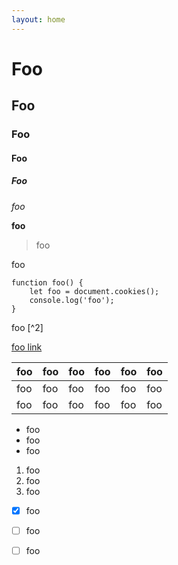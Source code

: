 ```yaml
---
layout: home
---
```


# Foo

## Foo

### Foo

#### Foo

##### Foo

*foo*

**foo**

> foo

foo

```javascipt
function foo() {
    let foo = document.cookies();
    console.log('foo');
}
```  


foo [^2]

[foo link](https://foo.com)


| foo  	|  foo 	|   foo	|  foo 	|  foo 	| foo  	|
|---	|---	|---	|---	|---	|---	|
| foo  	| foo  	| foo  	|  foo 	|  foo 	|  foo 	|
| foo  	|  foo 	| foo  	|  foo 	|  foo 	|  foo 	|


+ foo
+ foo 
+ foo

1) foo  
2) foo  
3) foo  

+  [x] foo
+  [ ] foo
+  [ ] foo



